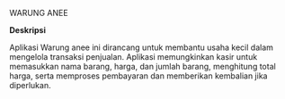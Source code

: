 WARUNG ANEE

**Deskripsi**

Aplikasi Warung anee ini dirancang untuk membantu usaha kecil dalam mengelola transaksi penjualan. 
Aplikasi memungkinkan kasir untuk memasukkan nama barang, harga, dan jumlah barang, menghitung total harga, serta memproses pembayaran dan memberikan kembalian jika diperlukan.
